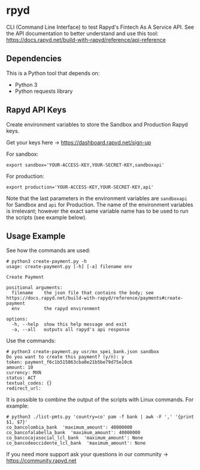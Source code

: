# rpyd

CLI (Command Line Interface) to test Rapyd's Fintech As A Service  API. See the API documentation to better understand and use this tool: https://docs.rapyd.net/build-with-rapyd/reference/api-reference

## Dependencies

This is a Python tool that depends on:

* Python 3
* Python requests library

## Rapyd API Keys

Create environment variables to store the Sandbox and Production Rapyd keys.

Get your keys here -> https://dashboard.rapyd.net/sign-up

For sandbox:

```
export sandbox='YOUR-ACCESS-KEY,YOUR-SECRET-KEY,sandboxapi'
```

For production:

```
export production='YOUR-ACCESS-KEY,YOUR-SECRET-KEY,api'
```

Note that the last parameters in the environment variables are `sandboxapi` for Sandbox and `api` for Production.
The name of the environment variables is irrelevant; however the exact same variable name has to be used to
run the scripts (see example below).

## Usage Example

See how the commands are used:

```console
# python3 create-payment.py -h
usage: create-payment.py [-h] [-a] filename env

Create Payment

positional arguments:
  filename    the json file that contains the body; see https://docs.rapyd.net/build-with-rapyd/reference/payments#create-payment
  env         the rapyd environment

options:
  -h, --help  show this help message and exit
  -a, --all   outputs all rapyd's api response
```

Use the commands:

```console
# python3 create-payment.py usr/mx_spei_bank.json sandbox
Do you want to create this payment? (y/n): y
token: payment_f6c1b515863cba0e21b5be79d75e10c6
amount: 10
currency: MXN
status: ACT
textual_codes: {}
redirect_url:
```

It is possible to combine the output of the scripts with Linux commands. For example:

```console
# python3 ./list-pmts.py 'country=co' pam -f bank | awk -F ',' '{print $1, $7}'
co_bancolombia_bank  'maximum_amount': 40000000
co_bancofalabella_bank  'maximum_amount': 40000000
co_bancocajasocial_lcl_bank  'maximum_amount': None
co_bancodeoccidente_lcl_bank  'maximum_amount': None
```
If you need more support ask your questions in our community -> https://community.rapyd.net